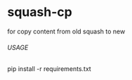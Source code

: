 # squash-cp
for copy content from old squash to new


###### USAGE
pip install -r requirements.txt

